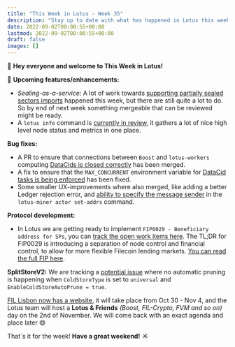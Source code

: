 ```yaml
---
title: "This Week in Lotus - Week 35"
description: "Stay up to date with what has happened in Lotus this week"
date: 2022-09-02T00:00:55+00:00
lastmod: 2022-09-02T00:00:55+00:00
draft: false
images: []
---
```


:wave: **Hey everyone and welcome to This Week in Lotus!**

:rocket: **Upcoming features/enhancements:**

- *Sealing-as-a-service:* A lot of work towards [supporting partially sealed sectors imports](https://github.com/filecoin-project/lotus/pull/9210) happened this week, but there are still quite a lot to do. So by end of next week something mergeable that can be reviewed might be ready.
- A `lotus info` command is [currently in review](https://github.com/filecoin-project/lotus/pull/9233), it gathers a lot of nice high level node status and metrics in one place.

**Bug fixes:**
- A PR to ensure that connections between `Boost` and `lotus-workers` computing [DataCids is closed correctly](https://github.com/filecoin-project/lotus/pull/9230) has been merged.
- A fix to ensure that the `MAX_CONCURRENT` environment variable for [DataCid tasks is being enforced](https://github.com/filecoin-project/lotus/issues/9213) has been fixed.
- Some smaller UX-improvements where also merged, like adding a better Ledger rejection error, and [ability to specify the message sender](https://github.com/filecoin-project/lotus/pull/9237) in the `lotus-miner actor set-addrs` command.

**Protocol development:**
- In Lotus we are getting ready to implement `FIP0029 - Beneficiary address for SPs`, you can [track the open work items here](https://github.com/filecoin-project/lotus/issues?q=is%3Aopen+is%3Aissue+label%3AFIP-0029). The TL;DR for FIP0029 is introducing a separation of node control and financial control, to allow for more flexible Filecoin lending markets. [You can read the full FIP here](https://github.com/filecoin-project/FIPs/blob/master/FIPS/fip-0029.md).

**SplitStoreV2:** We are tracking a [potential issue](https://github.com/filecoin-project/lotus/issues/9236) where no automatic pruning is happening when `ColdStoreType` is set to `universal` and  `EnableColdStoreAutoPrune = true`.

[FIL Lisbon now has a website](https://fil-lisbon.io), it will take place from Oct 30 - Nov 4, and the Lotus team will host a **Lotus & Friends** *(Boost, FIL-Crypto, FVM and so on)* day on the 2nd of November. We will come back with an exact agenda and place later :smile:

That´s it for the week! **Have a great weekend!** :sunny: